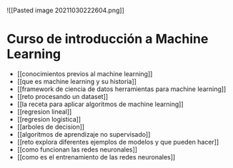 ![[Pasted image 20211030222604.png]]
# Curso de introducción a Machine Learning
* [[conocimientos previos al machine learning]]
* [[que es machine learning y su historia]]
* [[framework de ciencia de datos herramientas para machine learning]]
* [[reto procesando un dataset]]
* [[la receta para aplicar algoritmos de machine learning]]
* [[regresion lineal]]
* [[regresion logistica]]
* [[arboles de decision]]
* [[algoritmos de aprendizaje no supervisado]]
* [[reto explora diferentes ejemplos de modelos y que pueden hacer]]
* [[como funcionan las redes neuronales]]
* [[como es el entrenamiento de las redes neuronales]]
